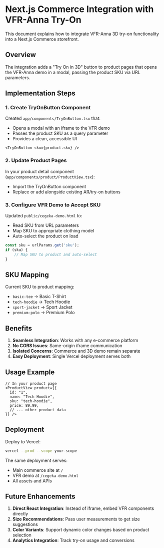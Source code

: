 # Next.js Commerce Integration with VFR-Anna Try-On

This document explains how to integrate VFR-Anna 3D try-on functionality into a Next.js Commerce storefront.

## Overview

The integration adds a "Try On in 3D" button to product pages that opens the VFR-Anna demo in a modal, passing the product SKU via URL parameters.

## Implementation Steps

### 1. Create TryOnButton Component

Created `app/components/TryOnButton.tsx` that:
- Opens a modal with an iframe to the VFR demo
- Passes the product SKU as a query parameter
- Provides a clean, accessible UI

```tsx
<TryOnButton sku={product.sku} />
```

### 2. Update Product Pages

In your product detail component (`app/components/product/ProductView.tsx`):
- Import the TryOnButton component
- Replace or add alongside existing AR/try-on buttons

### 3. Configure VFR Demo to Accept SKU

Updated `public/cegeka-demo.html` to:
- Read SKU from URL parameters
- Map SKU to appropriate clothing model
- Auto-select the product on load

```javascript
const sku = urlParams.get('sku');
if (sku) {
    // Map SKU to product and auto-select
}
```

## SKU Mapping

Current SKU to product mapping:
- `basic-tee` → Basic T-Shirt
- `tech-hoodie` → Tech Hoodie
- `sport-jacket` → Sport Jacket
- `premium-polo` → Premium Polo

## Benefits

1. **Seamless Integration**: Works with any e-commerce platform
2. **No CORS Issues**: Same-origin iframe communication
3. **Isolated Concerns**: Commerce and 3D demo remain separate
4. **Easy Deployment**: Single Vercel deployment serves both

## Usage Example

```tsx
// In your product page
<ProductView product={{
  id: "1",
  name: "Tech Hoodie",
  sku: "tech-hoodie",
  price: 89.99,
  // ... other product data
}} />
```

## Deployment

Deploy to Vercel:
```bash
vercel --prod --scope your-scope
```

The same deployment serves:
- Main commerce site at `/`
- VFR demo at `/cegeka-demo.html`
- All assets and APIs

## Future Enhancements

1. **Direct React Integration**: Instead of iframe, embed VFR components directly
2. **Size Recommendations**: Pass user measurements to get size suggestions
3. **Color Variants**: Support dynamic color changes based on product selection
4. **Analytics Integration**: Track try-on usage and conversions